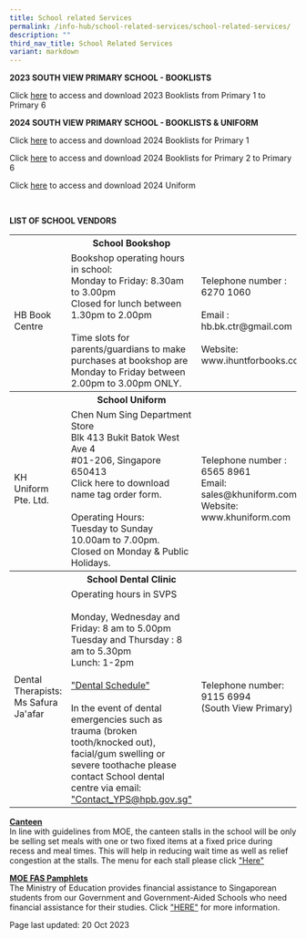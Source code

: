 ```yaml
---
title: School related Services
permalink: /info-hub/school-related-services/school-related-services/
description: ""
third_nav_title: School Related Services
variant: markdown
---
```

<p><strong>2023 SOUTH VIEW PRIMARY SCHOOL - BOOKLISTS<br></strong>
</p><p>Click <a href="https://drive.google.com/drive/folders/1_1_PtgMeYOOM88YUF2ZLdlIpQKrnsqUS?usp=sharing" target="_blank" rel="noopener">here</a> to access and download 2023 Booklists from Primary 1 to Primary 6</p>
<p><strong>2024 SOUTH VIEW PRIMARY SCHOOL - BOOKLISTS &amp; UNIFORM<br></strong>
</p>
<p>Click <a href="https://drive.google.com/file/d/1T7lBfa0bXnZBoiNF0SUxD3vneVZWwVHK/view?usp=sharing" target="_blank" rel="noopener">here</a> to access and download 2024 Booklists for Primary 1</p>
<p>Click <a href="https://drive.google.com/drive/folders/19iML44-5iMyXHyvB1bnXIjwpOXwc1bWP?usp=sharing" target="_blank" rel="noopener">here</a> to access and download 2024 Booklists for Primary 2 to Primary 6</p>
<p>Click <a href="https://drive.google.com/file/d/1ROuaCIceYqIsFdNw1dFwCV_aS_Vnk7j7/view?usp=sharing" target="_blank" rel="noopener">here</a> to access and download 2024 Uniform</p>
<br>
<p><strong>LIST OF SCHOOL VENDORS<br></strong>
<table>
	<tbody>
		<tr>
			<th></th>
			<th style="text-align: center;">School Bookshop</th>
			<th></th>
		</tr>
		<tr>
			<td>HB Book Centre</td>
			<td>Bookshop operating hours in school:<br>
Monday to Friday: 8.30am to 3.00pm<br>
Closed for lunch between 1.30pm to 2.00pm<br><br>
Time slots for parents/guardians to make purchases at bookshop are Monday to Friday between 2.00pm to 3.00pm ONLY.</td>
			<td>Telephone number : 6270 1060<br><br>
Email : hb.bk.ctr@gmail.com<br><br>
				Website: www.ihuntforbooks.com<br></td>
		</tr>
		<tr>
			<th></th>
			<th style="text-align: center;">School Uniform</th>
			<th></th>
		</tr>
		<tr>
			<td>KH Uniform Pte. Ltd.</td>
			<td>Chen Num Sing Department Store<br>
Blk 413 Bukit Batok West Ave 4<br>
#01-206, Singapore 650413<br>
Click here to download name tag order form.<br><br>
Operating Hours:<br>
Tuesday to Sunday 10.00am to 7.00pm.<br>
				Closed on Monday &amp; Public Holidays.</td>
	<td>Telephone number : 6565 8961<br>
Email: sales@khuniform.com<br>
		Website: www.khuniform.com</td>
		</tr>
		<tr>
			<th></th>
			<th style="text-align: center;">School Dental Clinic</th>
			<th></th>
		</tr>
		<tr>
			<td>Dental Therapists: Ms Safura Ja'afar</td>
			<td>Operating hours in SVPS<br><br>
Monday, Wednesday and Friday: 8 am to 5.00pm<br>
Tuesday and Thursday : 8 am to 5.30pm<br>
				Lunch: 1-2pm<br><br>
				<a href="https://drive.google.com/file/d/1PQxYFAvnXz2ZX56BGWW-F5Xj2rQ8IuDJ/view?usp=sharing" target="_blank" rel="noopener">"Dental Schedule"</a><br><br>
In the event of dental emergencies such as trauma (broken tooth/knocked out), facial/gum swelling or severe toothache please contact School dental centre via email: <a href="mailto:Contact_YPS@hpb.gov.sg" target="_blank" rel="noopener">"Contact_YPS@hpb.gov.sg"</a><br>
			</td>
	<td>Telephone number:<br>
		9115 6994<br>(South View Primary)<br>
		</td></tr>
	</tbody>
	</table>
</p><p><u><strong>Canteen<br></strong></u>In line with guidelines from MOE, the canteen stalls in the school will be only be selling set meals with one or two fixed items at a fixed price during recess and meal times. This will help in reducing wait time as well as relief congestion at the stalls. The menu for each stall please click&nbsp;<a href="https://drive.google.com/file/d/1B1LEG8gbvFc6DDp9R5QvH1gl93JYL9jz/view" target="_blank" rel="noopener">"Here"</a></p>
<p></p><p><u><strong>MOE FAS Pamphlets<br></strong></u>
The Ministry of Education provides financial assistance to Singaporean students from our Government and Government-Aided Schools who need financial assistance for their studies. Click <a href="https://drive.google.com/drive/folders/1KvuDYSZeYQzkXneSZmPZVcLK0m4bBSNn?usp=sharing" target="_blank" rel="noopener">"HERE"</a> for more information.</p>
<p>Page last updated: 20 Oct 2023</p>